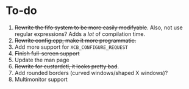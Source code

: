 # To-do

1. ~~Rewrite the fifo system to be more easily modifyable~~. Also, not use regular expressions? Adds a _lot_ of compilation time.
2. ~~Rewrite config.cpp, make it more programmatic.~~
3. Add more support for `XCB_CONFIGURE_REQUEST`
4. ~~Finish full-screen support~~
5. Update the man page
6. ~~Rewrite for custardctl, it looks pretty bad~~.
7. Add rounded borders (curved windows/shaped X windows)?
8. Multimonitor support
